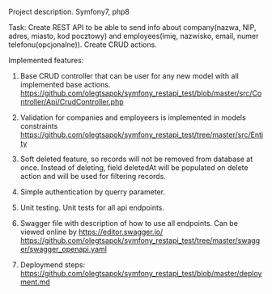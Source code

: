 Project description.
Symfony7, php8

Task: Create REST API to be able to send info about company(nazwa, NIP, adres, miasto, kod pocztowy) 
and employees(imię, nazwisko, email, numer telefonu(opcjonalne)).
 Create CRUD actions.

Implemented features:
1. Base CRUD controller that can be user for any new model with all implemented base actions.
https://github.com/olegtsapok/symfony_restapi_test/blob/master/src/Controller/Api/CrudController.php

2. Validation for companies and employeers is implemented in models constraints
https://github.com/olegtsapok/symfony_restapi_test/tree/master/src/Entity

3. Soft deleted feature, so records will not be removed from database at once. 
Instead of deleting, field deletedAt will be populated on delete action and will be used for filtering records.

4. Simple authentication by querry parameter.

5. Unit testing. Unit tests for all api endpoints.

6. Swagger file with description of how to use all endpoints. Can be viewed online by https://editor.swagger.io/
https://github.com/olegtsapok/symfony_restapi_test/tree/master/swagger/swagger_openapi.yaml

7. Deploymend steps:
https://github.com/olegtsapok/symfony_restapi_test/blob/master/deployment.md
